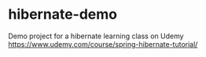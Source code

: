 # hibernate-demo
Demo project for a hibernate learning class on Udemy https://www.udemy.com/course/spring-hibernate-tutorial/

